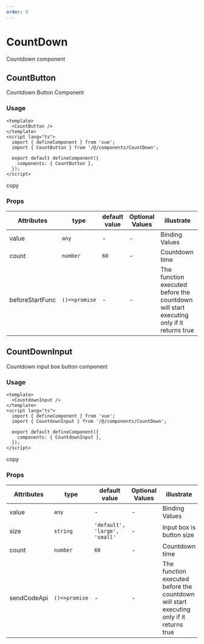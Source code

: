 ```yaml
---
order: 9
---
```


# CountDown

Countdown component

## CountButton

Countdown Button Component

### Usage

```
<template>
  <CountButton />
</template>
<script lang="ts">
  import { defineComponent } from 'vue';
  import { CountButton } from '/@/components/CountDown';

  export default defineComponent({
    components: { CountButton },
  });
</script>
```

copy

### Props

| Attributes      | type          | default value | Optional Values | illustrate                                                                              |
| --------------- | ------------- | ------------- | --------------- | --------------------------------------------------------------------------------------- |
| value           | `any`         | \-            | \-              | Binding Values                                                                          |
| count           | `number`      | `60`          | \-              | Countdown time                                                                          |
| beforeStartFunc | `()=>promise` | \-            | \-              | The function executed before the countdown will start executing only if it returns true |

## CountDownInput

Countdown input box button component

### Usage

```
<template>
  <CountdownInput />
</template>
<script lang="ts">
  import { defineComponent } from 'vue';
  import { CountdownInput } from '/@/components/CountDown';

  export default defineComponent({
    components: { CountdownInput },
  });
</script>
```

copy

### Props

| Attributes  | type          | default value                 | Optional Values | illustrate                                                                              |
| ----------- | ------------- | ----------------------------- | --------------- | --------------------------------------------------------------------------------------- |
| value       | `any`         | \-                            | \-              | Binding Values                                                                          |
| size        | `string`      | `'default', 'large', 'small'` | \-              | Input box is button size                                                                |
| count       | `number`      | `60`                          | \-              | Countdown time                                                                          |
| sendCodeApi | `()=>promise` | \-                            | \-              | The function executed before the countdown will start executing only if it returns true |
